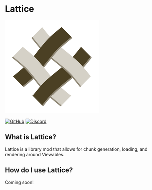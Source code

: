 # Lattice

![](https://github.com/LazuriteMC/Lattice/blob/main/src/main/resources/assets/lattice/icon.png?raw=true)

[![GitHub](https://img.shields.io/github/license/LazuriteMC/Lattice?color=A31F34&label=License&labelColor=8A8B8C)](https://github.com/LazuriteMC/Lattice/blob/main/LICENSE)
[![Discord](https://img.shields.io/discord/719662192601071747?color=7289DA&label=Discord&labelColor=2C2F33&logo=Discord)](https://discord.gg/NNPPHN7b3P)

## What is Lattice?

Lattice is a library mod that allows for chunk generation, loading, and rendering around Viewables.

## How do I use Lattice?

Coming soon!
